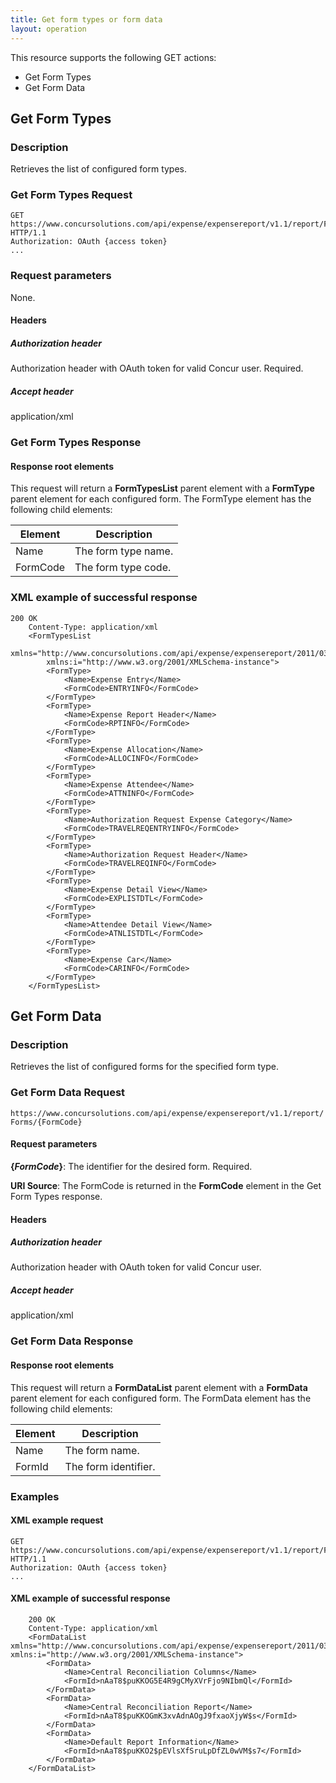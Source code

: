 ```yaml
---
title: Get form types or form data
layout: operation
---
```


This resource supports the following GET actions:

* Get Form Types
* Get Form Data

## Get Form Types

### Description
Retrieves the list of configured form types.

### Get Form Types Request

```
GET https://www.concursolutions.com/api/expense/expensereport/v1.1/report/Forms HTTP/1.1
Authorization: OAuth {access token}
...
```

### Request parameters
None.

#### Headers

##### Authorization header
Authorization header with OAuth token for valid Concur user. Required.

##### Accept header
application/xml

### Get Form Types Response

#### Response root elements
This request will return a **FormTypesList** parent element with a **FormType** parent element for each configured form. The FormType element has the following child elements:

|  Element |  Description |
| -------- | ------------ |
|  Name |  The form type name. |
|  FormCode |  The form type code. |

### XML example of successful response

```
200 OK
    Content-Type: application/xml
    <FormTypesList
        xmlns="http://www.concursolutions.com/api/expense/expensereport/2011/03"
        xmlns:i="http://www.w3.org/2001/XMLSchema-instance">
        <FormType>
            <Name>Expense Entry</Name>
            <FormCode>ENTRYINFO</FormCode>
        </FormType>
        <FormType>
            <Name>Expense Report Header</Name>
            <FormCode>RPTINFO</FormCode>
        </FormType>
        <FormType>
            <Name>Expense Allocation</Name>
            <FormCode>ALLOCINFO</FormCode>
        </FormType>
        <FormType>
            <Name>Expense Attendee</Name>
            <FormCode>ATTNINFO</FormCode>
        </FormType>
        <FormType>
            <Name>Authorization Request Expense Category</Name>
            <FormCode>TRAVELREQENTRYINFO</FormCode>
        </FormType>
        <FormType>
            <Name>Authorization Request Header</Name>
            <FormCode>TRAVELREQINFO</FormCode>
        </FormType>
        <FormType>
            <Name>Expense Detail View</Name>
            <FormCode>EXPLISTDTL</FormCode>
        </FormType>
        <FormType>
            <Name>Attendee Detail View</Name>
            <FormCode>ATNLISTDTL</FormCode>
        </FormType>
        <FormType>
            <Name>Expense Car</Name>
            <FormCode>CARINFO</FormCode>
        </FormType>
    </FormTypesList>
```

## Get Form Data

### Description
Retrieves the list of configured forms for the specified form type.

### Get Form Data Request

`https://www.concursolutions.com/api/expense/expensereport/v1.1/report/Forms/{FormCode}`

#### Request parameters
**{_FormCode_}**: The identifier for the desired form. Required.

**URI Source**: The FormCode is returned in the **FormCode** element in the Get Form Types response.

#### Headers

##### Authorization header
Authorization header with OAuth token for valid Concur user.

##### Accept header
application/xml

### Get Form Data Response

#### Response root elements
This request will return a **FormDataList** parent element with a **FormData** parent element for each configured form. The FormData element has the following child elements:

|  Element |  Description |
| -------- | ------------ |
|  Name |  The form name. |
|  FormId |  The form identifier. |

### Examples

#### XML example request

```
GET https://www.concursolutions.com/api/expense/expensereport/v1.1/report/Forms/RPTINFO HTTP/1.1
Authorization: OAuth {access token}
...
```
#### XML example of successful response

```
    200 OK
    Content-Type: application/xml
    <FormDataList xmlns="http://www.concursolutions.com/api/expense/expensereport/2011/03" xmlns:i="http://www.w3.org/2001/XMLSchema-instance">
        <FormData>
            <Name>Central Reconciliation Columns</Name>
            <FormId>nAaT8$puKKOG5E4R9gCMyXVrFjo9NIbmQl</FormId>
        </FormData>
        <FormData>
            <Name>Central Reconciliation Report</Name>
            <FormId>nAaT8$puKKOGmK3xvAdnAOgJ9fxaoXjyW$s</FormId>
        </FormData>
        <FormData>
            <Name>Default Report Information</Name>
            <FormId>nAaT8$puKKO2$pEVlsXfSruLpDfZL0wVM$s7</FormId>
        </FormData>
    </FormDataList>
```

